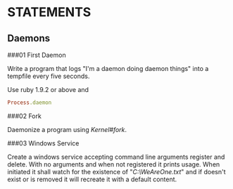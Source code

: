 STATEMENTS
==========

Daemons
-------

###01 First Daemon

Write a program that logs "I'm a daemon doing daemon things" into a tempfile every five seconds.

Use ruby 1.9.2 or above and

```ruby
Process.daemon
```

###02 Fork

Daemonize a program using _Kernel#fork_.


###03 Windows Service

Create a windows service accepting command line arguments register and delete.
With no arguments and when not registered it prints usage.
When initiated it shall watch for the existence of "_C:\WeAreOne.txt_" and if doesn't
exist or is removed it will recreate it with a default content.
